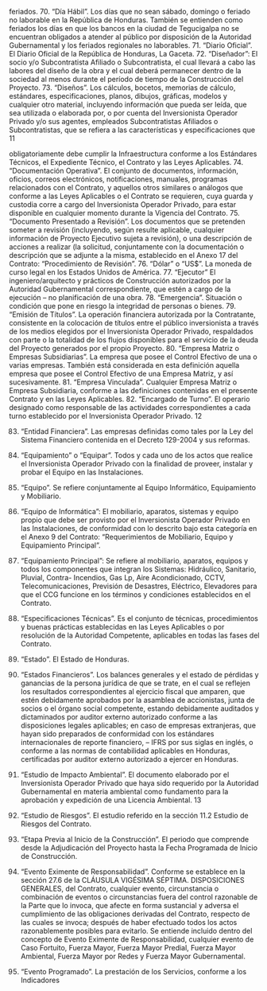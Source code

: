feriados.
70. “Día Hábil”. Los días que no sean sábado, domingo o feriado no laborable en la
República de Honduras. También se entienden como feriados los días en que los
bancos en la ciudad de Tegucigalpa no se encuentran obligados a atender al público
por disposición de la Autoridad Gubernamental y los feriados regionales no laborables.
71. “Diario Oficial”. El Diario Oficial de la República de Honduras, La Gaceta.
72. “Diseñador”: El socio y/o Subcontratista Afiliado o Subcontratista, el cual llevará a
cabo las labores del diseño de la obra y el cual deberá permanecer dentro de la
sociedad al menos durante el período de tiempo de la Construcción del Proyecto.
73. “Diseños”. Los cálculos, bocetos, memorias de cálculo, estándares,
especificaciones, planos, dibujos, gráficas, modelos y cualquier otro material,
incluyendo información que pueda ser leída, que sea utilizada o elaborada por, o por
cuenta del Inversionista Operador Privado y/o sus agentes, empleados Subcontratistas
Afiliados o Subcontratistas, que se refiera a las características y especificaciones que
11

obligatoriamente debe cumplir la Infraestructura conforme a los Estándares Técnicos, el
Expediente Técnico, el Contrato y las Leyes Aplicables.
74. “Documentación Operativa”. El conjunto de documentos, información, oficios,
correos electrónicos, notificaciones, manuales, programas relacionados con el Contrato,
y aquellos otros similares o análogos que conforme a las Leyes Aplicables o el Contrato
se requieren, cuya guarda y custodia corre a cargo del Inversionista Operador Privado,
para estar disponible en cualquier momento durante la Vigencia del Contrato.
75. “Documento Presentado a Revisión”. Los documentos que se pretenden someter
a revisión (incluyendo, según resulte aplicable, cualquier información de Proyecto
Ejecutivo sujeta a revisión), o una descripción de acciones a realizar (la solicitud,
conjuntamente con la documentación o descripción que se adjunte a la misma,
establecido en el Anexo 17 del Contrato: “Procedimiento de Revisión”.
76. “Dólar” o “US$”. La moneda de curso legal en los Estados Unidos de América.
77. “Ejecutor” El ingeniero/arquitecto y prácticos de Construcción autorizados por la
Autoridad Gubernamental correspondiente, que estén a cargo de la ejecución – no
planificación de una obra.
78. “Emergencia”. Situación o condición que pone en riesgo la integridad de personas
o bienes.
79. “Emisión de Títulos”. La operación financiera autorizada por la Contratante,
consistente en la colocación de títulos entre el público inversionista a través de los
medios elegidos por el Inversionista Operador Privado, respaldados con parte o la
totalidad de los flujos disponibles para el servicio de la deuda del Proyecto generados
por el propio Proyecto.
80. “Empresa Matriz o Empresas Subsidiarias”. La empresa que posee el Control
Efectivo de una o varias empresas. También está considerada en esta definición
aquella empresa que posee el Control Efectivo de una Empresa Matriz, y así
sucesivamente.
81. “Empresa Vinculada”. Cualquier Empresa Matriz o Empresa Subsidiaria, conforme
a las definiciones contenidas en el presente Contrato y en las Leyes Aplicables.
82. “Encargado de Turno”. El operario designado como responsable de las
actividades correspondientes a cada turno establecido por el Inversionista Operador
Privado.
12

83. “Entidad Financiera”. Las empresas definidas como tales por la Ley del Sistema
Financiero contenida en el Decreto 129-2004 y sus reformas.
84. “Equipamiento” o “Equipar”. Todos y cada uno de los actos que realice el
Inversionista Operador Privado con la finalidad de proveer, instalar y probar el Equipo
en las Instalaciones.
85. “Equipo”. Se refiere conjuntamente al Equipo Informático, Equipamiento y
Mobiliario.
86. “Equipo de Informática”: El mobiliario, aparatos, sistemas y equipo propio que
debe ser provisto por el Inversionista Operador Privado en las Instalaciones, de
conformidad con lo descrito bajo esta categoría en el Anexo 9 del Contrato:
“Requerimientos de Mobiliario, Equipo y Equipamiento Principal”.
87. “Equipamiento Principal”: Se refiere al mobiliario, aparatos, equipos y todos los
componentes que integran los Sistemas: Hidráulico, Sanitario, Pluvial, Contra-
Incendios, Gas Lp, Aire Acondicionado, CCTV, Telecomunicaciones, Previsión de
Desastres, Eléctrico, Elevadores para que el CCG funcione en los términos y
condiciones establecidos en el Contrato.
88. “Especificaciones Técnicas”. Es el conjunto de técnicas, procedimientos y buenas
prácticas establecidas en las Leyes Aplicables o por resolución de la Autoridad
Competente, aplicables en todas las fases del Contrato.
89. “Estado”. El Estado de Honduras.
90. “Estados Financieros”. Los balances generales y el estado de pérdidas y
ganancias de la persona jurídica de que se trate, en el cual se reflejen los resultados
correspondientes al ejercicio fiscal que amparen, que estén debidamente aprobados por
la asamblea de accionistas, junta de socios o el órgano social competente, estando
debidamente auditados y dictaminados por auditor externo autorizado conforme a las
disposiciones legales aplicables; en caso de empresas extranjeras, que hayan sido
preparados de conformidad con los estándares internacionales de reporte financiero, –
IFRS por sus siglas en inglés, o conforme a las normas de contabilidad aplicables en
Honduras, certificadas por auditor externo autorizado a ejercer en Honduras.
91. “Estudio de Impacto Ambiental”. El documento elaborado por el Inversionista
Operador Privado que haya sido requerido por la Autoridad Gubernamental en materia
ambiental como fundamento para la aprobación y expedición de una Licencia
Ambiental.
13

92. “Estudio de Riesgos”. El estudio referido en la sección 11.2 Estudio de Riesgos
del Contrato.
93. “Etapa Previa al Inicio de la Construcción”. El periodo que comprende desde la
Adjudicación del Proyecto hasta la Fecha Programada de Inicio de Construcción.
94. “Evento Eximente de Responsabilidad”. Conforme se establece en la sección
27.6 de la CLÁUSULA VIGÉSIMA SÉPTIMA. DISPOSICIONES GENERALES, del
Contrato, cualquier evento, circunstancia o combinación de eventos o circunstancias
fuera del control razonable de la Parte que lo invoca, que afecte en forma sustancial y
adversa el cumplimiento de las obligaciones derivadas del Contrato, respecto de las
cuales se invoca; después de haber efectuado todos los actos razonablemente posibles
para evitarlo. Se entiende incluido dentro del concepto de Evento Eximente de
Responsabilidad, cualquier evento de Caso Fortuito, Fuerza Mayor, Fuerza Mayor
Predial, Fuerza Mayor Ambiental, Fuerza Mayor por Redes y Fuerza Mayor
Gubernamental.
95. “Evento Programado”. La prestación de los Servicios, conforme a los Indicadores

